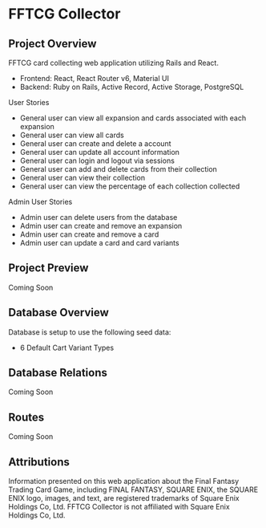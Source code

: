 # FFTCG Collector

## Project Overview
FFTCG card collecting web application utilizing Rails and React.
* Frontend: React, React Router v6, Material UI
* Backend: Ruby on Rails, Active Record, Active Storage, PostgreSQL

User Stories
* General user can view all expansion and cards associated with each expansion
* General user can view all cards
* General user can create and delete a account
* General user can update all account information
* General user can login and logout via sessions
* General user can add and delete cards from their collection
* General user can view their collection
* General user can view the percentage of each collection collected

Admin User Stories
* Admin user can delete users from the database
* Admin user can create and remove an expansion
* Admin user can create and remove a card
* Admin user can update a card and card variants

## Project Preview
Coming Soon

## Database Overview
Database is setup to use the following seed data:
* 6  Default Cart Variant Types

## Database Relations
Coming Soon

## Routes
Coming Soon

## Attributions

Information presented on this web application about the Final Fantasy Trading Card Game, including FINAL FANTASY, SQUARE ENIX, the SQUARE ENIX logo, images, and text, are registered trademarks of Square Enix Holdings Co, Ltd. FFTCG Collector is not affiliated with Square Enix Holdings Co, Ltd.